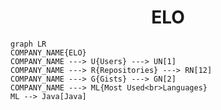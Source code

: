 <h1 align="center">ELO</h1>

```mermaid
graph LR
COMPANY_NAME{ELO}
COMPANY_NAME ---> U{Users} ---> UN[1]
COMPANY_NAME ---> R{Repositories} ---> RN[12]
COMPANY_NAME ---> G{Gists} ---> GN[2]
COMPANY_NAME ---> ML{Most Used<br>Languages}
ML --> Java[Java]
```
